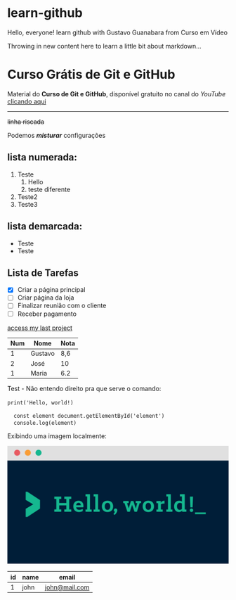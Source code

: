 # learn-github

Hello, everyone!
learn github with Gustavo Guanabara from Curso em Vídeo

Throwing in new content here to learn a little bit about markdown...

# Curso Grátis de Git e GitHub

Material do **Curso de Git e GitHub**, disponível gratuito no canal do _YouTube_ [clicando aqui](https://www.youtube.com/watch?v=xEKo29OWILE&list=PLHz_AreHm4dm7ZULPAmadvNhH6vk9oNZA&index=1&ab_channel=CursoemV%C3%ADdeo)

---

~~linha riscada~~

Podemos _**misturar**_ configurações

## lista numerada:

1. Teste
   1. Hello
   2. teste diferente
2. Teste2
3. Teste3

## lista demarcada:

- Teste
- Teste

## Lista de Tarefas

- [x] Criar a página principal
- [ ] Criar página da loja
- [ ] Finalizar reunião com o cliente
- [ ] Receber pagamento

[access my last project](https://github.com/vitinruas/survey-api)

| Num | Nome    | Nota |
| --- | ------- | ---- |
| 1   | Gustavo | 8,6  |
| 2   | José    | 10   |
| 1   | Maria   | 6.2  |

Test - Não entendo direito pra que serve o comando:

`print('Hello, world!)`

```
  const element document.getElementById('element')
  console.log(element)
```

Exibindo uma imagem localmente:

![image](./image.png)

| id  | name | email         |
| --- | ---- | ------------- |
| 1   | john | john@mail.com |
